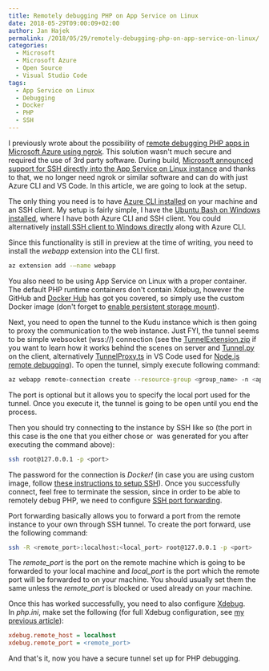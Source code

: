 ```yaml
---
title: Remotely debugging PHP on App Service on Linux
date: 2018-05-29T09:00:09+02:00
author: Jan Hajek
permalink: /2018/05/29/remotely-debugging-php-on-app-service-on-linux/
categories:
  - Microsoft
  - Microsoft Azure
  - Open Source
  - Visual Studio Code
tags:
  - App Service on Linux
  - Debugging
  - Docker
  - PHP
  - SSH
---
```


<p>I previously wrote about the possibility of <a href="https://hajekj.net/2016/09/06/remotely-debugging-php-on-azure-web-apps-with-ngrok/">remote debugging PHP apps in Microsoft Azure using ngrok</a>. This solution wasn't much secure and required the use of 3rd party software. During build, <a href="https://docs.microsoft.com/en-us/azure/app-service/containers/app-service-linux-ssh-support">Microsoft announced support for SSH directly into the App Service on Linux instance</a>&nbsp;and thanks to that, we no longer need ngrok or similar software and can do with just Azure CLI and VS Code. In this article, we are going to look at the setup.</p>

<!--more-->

<p>The only thing you need is to have <a href="https://docs.microsoft.com/en-us/cli/azure/install-azure-cli?view=azure-cli-latest">Azure CLI installed</a> on your machine and an SSH client. My setup is fairly simple, I have the <a href="https://docs.microsoft.com/en-us/windows/wsl/install-win10">Ubuntu Bash on Windows installed</a>, where I have both Azure CLI and SSH client. You could alternatively <a href="https://blogs.msdn.microsoft.com/commandline/2018/01/22/openssh-in-windows-10/">install SSH client to Windows directly</a> along with Azure CLI.</p>

<p>Since this functionality is still in preview at the time of writing, you need to install the&nbsp;<em>webapp</em> extension into the CLI first.</p>

```bash
az extension add -–name webapp
```

<p>You also need to be using App Service on Linux with a proper container. The default PHP runtime containers don't contain Xdebug, however the GitHub and <a href="https://hub.docker.com/r/appsvc/php/tags/">Docker Hub</a> has got you covered, so simply use the custom Docker image (don't forget to <a href="https://docs.microsoft.com/en-us/azure/app-service/containers/app-service-linux-faq#custom-containers">enable persistent storage mount</a>).</p>

<p>Next, you need to open the tunnel to the Kudu instance which is then going to proxy the communication to the web instance. Just FYI, the tunnel seems to be simple websocket (wss://) connection (see the <a href="https://github.com/Azure-App-Service/kudu/blob/master/kudu/TunnelExtension.zip">TunnelExtension.zip</a> if you want to learn how it works behind the scenes on server and <a href="https://github.com/Azure/azure-cli-extensions/blob/2eda2edac1b472f8d8980c8ed645feb8452e5a71/src/webapp/azext_webapp/tunnel.py">Tunnel.py</a> on the client, alternatively <a href="https://github.com/Microsoft/vscode-azuretools/blob/master/appservice/src/TunnelProxy.ts">TunnelProxy.ts</a> in VS Code used for <a href="https://medium.com/@auchenberg/introducing-remote-debugging-of-node-js-apps-on-azure-app-service-from-vs-code-in-public-preview-9b8d83a6e1f0">Node.js remote debugging</a>). To open the tunnel, simply execute following command:</p>

```bash
az webapp remote-connection create --resource-group <group_name> -n <app_name> -p <port>
```

<p>The port is optional but it allows you to specify the local port used for the tunnel. Once you execute it, the tunnel is going to be open until you end the process.</p>

<p>Then you should try connecting to the instance by SSH like so (the port in this case is the one that you either chose or&nbsp; was generated for you after executing the command above):</p>

```bash
ssh root@127.0.0.1 -p <port>
```

<p>The password for the connection is&nbsp;<em>Docker!</em> (in case you are using custom image, follow <a href="https://docs.microsoft.com/en-us/azure/app-service/containers/tutorial-custom-docker-image#connect-to-web-app-for-containers-using-ssh">these instructions to setup SSH</a>). Once you successfully connect, feel free to terminate the session, since in order to be able to remotely debug PHP, we need to configure <a href="https://help.ubuntu.com/community/SSH/OpenSSH/PortForwarding">SSH port forwarding</a>.</p>

<p>Port forwarding basically allows you to forward a port from the remote instance to your own through SSH tunnel. To create the port forward, use the following command:</p>

```bash
ssh -R <remote_port>:localhost:<local_port> root@127.0.0.1 -p <port>
```

<p>The&nbsp;<em>remote_port</em> is the port on the remote machine which is going to be forwarded to your local machine and&nbsp;<em>local_port</em> is the port which the remote port will be forwarded to on your machine. You should usually set them the same unless the <i>remote_port</i>&nbsp;is blocked or used already on your machine.</p>

<p>Once this has worked successfully, you need to also configure <a href="https://xdebug.org/">Xdebug</a>. In&nbsp;<em>php.ini</em>, make set the following (for full Xdebug configuration, see <a href="https://hajekj.net/2016/09/06/remotely-debugging-php-on-azure-web-apps-with-ngrok/">my previous article</a>):</p>

```ini
xdebug.remote_host = localhost
xdebug.remote_port = <remote_port>
```

<p>And that's it, now you have a secure tunnel set up for PHP debugging.</p>
